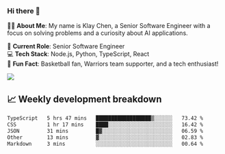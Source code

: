 ### Hi there 👋

👨‍💻 **About Me**: My name is Klay Chen, a Senior Software Engineer with a focus on solving problems and a curiosity about AI applications.

💼 **Current Role**: Senior Software Engineer  
💻 **Tech Stack**: Node.js, Python, TypeScript, React  
🏀 **Fun Fact**: Basketball fan, Warriors team supporter, and a tech enthusiast!

<img align="center" src="https://github-readme-stats.vercel.app/api?username=nameczz&show_icons=true&hide_title=true&theme=dracula" />

## 📈 Weekly development breakdown

<!--START_SECTION:waka-->

```txt
TypeScript   5 hrs 47 mins   ██████████████████▒░░░░░░   73.42 %
CSS          1 hr 17 mins    ████░░░░░░░░░░░░░░░░░░░░░   16.42 %
JSON         31 mins         █▓░░░░░░░░░░░░░░░░░░░░░░░   06.59 %
Other        13 mins         ▓░░░░░░░░░░░░░░░░░░░░░░░░   02.83 %
Markdown     3 mins          ░░░░░░░░░░░░░░░░░░░░░░░░░   00.64 %
```

<!--END_SECTION:waka-->
